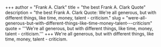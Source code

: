 +++
author = "Frank A. Clark"
title = "the best Frank A. Clark Quote"
description = "the best Frank A. Clark Quote: We're all generous, but with different things, like time, money, talent - criticism."
slug = "were-all-generous-but-with-different-things-like-time-money-talent---criticism"
quote = '''We're all generous, but with different things, like time, money, talent - criticism.'''
+++
We're all generous, but with different things, like time, money, talent - criticism.
